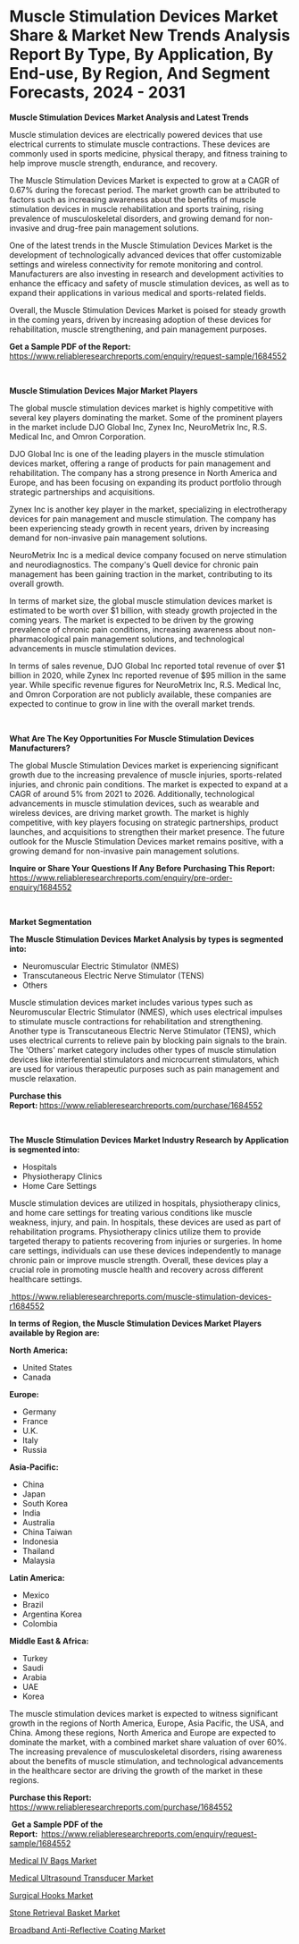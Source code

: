<p><h1>Muscle Stimulation Devices Market Share & Market New Trends Analysis Report By Type, By Application, By End-use, By Region, And Segment Forecasts, 2024 - 2031</h1></p><p><strong>Muscle Stimulation Devices Market Analysis and Latest Trends</strong></p>
<p><p>Muscle stimulation devices are electrically powered devices that use electrical currents to stimulate muscle contractions. These devices are commonly used in sports medicine, physical therapy, and fitness training to help improve muscle strength, endurance, and recovery.</p><p>The Muscle Stimulation Devices Market is expected to grow at a CAGR of 0.67% during the forecast period. The market growth can be attributed to factors such as increasing awareness about the benefits of muscle stimulation devices in muscle rehabilitation and sports training, rising prevalence of musculoskeletal disorders, and growing demand for non-invasive and drug-free pain management solutions. </p><p>One of the latest trends in the Muscle Stimulation Devices Market is the development of technologically advanced devices that offer customizable settings and wireless connectivity for remote monitoring and control. Manufacturers are also investing in research and development activities to enhance the efficacy and safety of muscle stimulation devices, as well as to expand their applications in various medical and sports-related fields.</p><p>Overall, the Muscle Stimulation Devices Market is poised for steady growth in the coming years, driven by increasing adoption of these devices for rehabilitation, muscle strengthening, and pain management purposes.</p></p>
<p><strong>Get a Sample PDF of the Report:&nbsp;</strong> <a href="https://www.reliableresearchreports.com/enquiry/request-sample/1684552">https://www.reliableresearchreports.com/enquiry/request-sample/1684552</a></p>
<p>&nbsp;</p>
<p><strong>Muscle Stimulation Devices Major Market Players</strong></p>
<p><p>The global muscle stimulation devices market is highly competitive with several key players dominating the market. Some of the prominent players in the market include DJO Global Inc, Zynex Inc, NeuroMetrix Inc, R.S. Medical Inc, and Omron Corporation.</p><p>DJO Global Inc is one of the leading players in the muscle stimulation devices market, offering a range of products for pain management and rehabilitation. The company has a strong presence in North America and Europe, and has been focusing on expanding its product portfolio through strategic partnerships and acquisitions.</p><p>Zynex Inc is another key player in the market, specializing in electrotherapy devices for pain management and muscle stimulation. The company has been experiencing steady growth in recent years, driven by increasing demand for non-invasive pain management solutions.</p><p>NeuroMetrix Inc is a medical device company focused on nerve stimulation and neurodiagnostics. The company's Quell device for chronic pain management has been gaining traction in the market, contributing to its overall growth.</p><p>In terms of market size, the global muscle stimulation devices market is estimated to be worth over $1 billion, with steady growth projected in the coming years. The market is expected to be driven by the growing prevalence of chronic pain conditions, increasing awareness about non-pharmacological pain management solutions, and technological advancements in muscle stimulation devices.</p><p>In terms of sales revenue, DJO Global Inc reported total revenue of over $1 billion in 2020, while Zynex Inc reported revenue of $95 million in the same year. While specific revenue figures for NeuroMetrix Inc, R.S. Medical Inc, and Omron Corporation are not publicly available, these companies are expected to continue to grow in line with the overall market trends.</p></p>
<p>&nbsp;</p>
<p><strong>What Are The Key Opportunities For Muscle Stimulation Devices Manufacturers?</strong></p>
<p><p>The global Muscle Stimulation Devices market is experiencing significant growth due to the increasing prevalence of muscle injuries, sports-related injuries, and chronic pain conditions. The market is expected to expand at a CAGR of around 5% from 2021 to 2026. Additionally, technological advancements in muscle stimulation devices, such as wearable and wireless devices, are driving market growth. The market is highly competitive, with key players focusing on strategic partnerships, product launches, and acquisitions to strengthen their market presence. The future outlook for the Muscle Stimulation Devices market remains positive, with a growing demand for non-invasive pain management solutions.</p></p>
<p><strong>Inquire or Share Your Questions If Any Before Purchasing This Report:</strong> <a href="https://www.reliableresearchreports.com/enquiry/pre-order-enquiry/1684552">https://www.reliableresearchreports.com/enquiry/pre-order-enquiry/1684552</a></p>
<p>&nbsp;</p>
<p><strong>Market Segmentation</strong></p>
<p><strong>The Muscle Stimulation Devices Market Analysis by types is segmented into:</strong></p>
<p><ul><li>Neuromuscular Electric Stimulator (NMES)</li><li>Transcutaneous Electric Nerve Stimulator (TENS)</li><li>Others</li></ul></p>
<p><p>Muscle stimulation devices market includes various types such as Neuromuscular Electric Stimulator (NMES), which uses electrical impulses to stimulate muscle contractions for rehabilitation and strengthening. Another type is Transcutaneous Electric Nerve Stimulator (TENS), which uses electrical currents to relieve pain by blocking pain signals to the brain. The 'Others' market category includes other types of muscle stimulation devices like interferential stimulators and microcurrent stimulators, which are used for various therapeutic purposes such as pain management and muscle relaxation.</p></p>
<p><strong>Purchase this Report:&nbsp;</strong><a href="https://www.reliableresearchreports.com/purchase/1684552">https://www.reliableresearchreports.com/purchase/1684552</a></p>
<p>&nbsp;</p>
<p><strong>The Muscle Stimulation Devices Market Industry Research by Application is segmented into:</strong></p>
<p><ul><li>Hospitals</li><li>Physiotherapy Clinics</li><li>Home Care Settings</li></ul></p>
<p><p>Muscle stimulation devices are utilized in hospitals, physiotherapy clinics, and home care settings for treating various conditions like muscle weakness, injury, and pain. In hospitals, these devices are used as part of rehabilitation programs. Physiotherapy clinics utilize them to provide targeted therapy to patients recovering from injuries or surgeries. In home care settings, individuals can use these devices independently to manage chronic pain or improve muscle strength. Overall, these devices play a crucial role in promoting muscle health and recovery across different healthcare settings.</p></p>
<p><a href="https://www.reliableresearchreports.com/muscle-stimulation-devices-r1684552">&nbsp;https://www.reliableresearchreports.com/muscle-stimulation-devices-r1684552</a></p>
<p><strong>In terms of Region, the Muscle Stimulation Devices Market Players available by Region are:</strong></p>
<p>
    <p> <strong> North America: </strong>
        <ul>
            <li>United States</li>
            <li>Canada</li>
        </ul>
        </p> 
    <p> <strong> Europe: </strong>
        <ul>
            <li>Germany</li>
            <li>France</li>
            <li>U.K.</li>
            <li>Italy</li>
            <li>Russia</li>
        </ul>
        </p> 
    <p> <strong> Asia-Pacific: </strong>
        <ul>
            <li>China</li>
            <li>Japan</li>
            <li>South Korea</li>
            <li>India</li>
            <li>Australia</li>
            <li>China Taiwan</li>
            <li>Indonesia</li>
            <li>Thailand</li>
            <li>Malaysia</li>
        </ul>
        </p> 
    <p> <strong> Latin America: </strong>
        <ul>
            <li>Mexico</li>
            <li>Brazil</li>
            <li>Argentina Korea</li>
            <li>Colombia</li>
        </ul>
        </p> 
    <p> <strong> Middle East & Africa: </strong>
        <ul>
            <li>Turkey</li>
            <li>Saudi</li>
            <li>Arabia</li>
            <li>UAE</li>
            <li>Korea</li>
        </ul>
    </p>
    </p>
<p><p>The muscle stimulation devices market is expected to witness significant growth in the regions of North America, Europe, Asia Pacific, the USA, and China. Among these regions, North America and Europe are expected to dominate the market, with a combined market share valuation of over 60%. The increasing prevalence of musculoskeletal disorders, rising awareness about the benefits of muscle stimulation, and technological advancements in the healthcare sector are driving the growth of the market in these regions.</p></p>
<p><strong>Purchase this Report: </strong><a href="https://www.reliableresearchreports.com/purchase/1684552">https://www.reliableresearchreports.com/purchase/1684552</a></p>
<p>&nbsp;<strong>Get a Sample PDF of the Report:&nbsp;&nbsp;</strong><a href="https://www.reliableresearchreports.com/enquiry/request-sample/1684552">https://www.reliableresearchreports.com/enquiry/request-sample/1684552</a></p>
<p><strong></strong></p>
<p><p><a href="https://www.linkedin.com/pulse/medical-iv-bags-market-insights-cagr-trends-growth-strategies-yulje?trackingId=8h12KqV2aGEKvQEuqvXjzg%3D%3D">Medical IV Bags Market</a></p><p><a href="https://github.com/guneycigdem35/Market-Research-Report-List-3/blob/main/medical-ultrasound-transducer-market.md">Medical Ultrasound Transducer Market</a></p><p><a href="https://www.linkedin.com/pulse/surgical-hooks-market-trends-forecast-competitive-analysis-1oake?trackingId=S6r4CM2vGDqmf3AGwzLh6w%3D%3D">Surgical Hooks Market</a></p><p><a href="https://github.com/biheemgalvinlouises6hokrh3h/Market-Research-Report-List-2/blob/main/stone-retrieval-basket-market.md">Stone Retrieval Basket Market</a></p><p><a href="https://issuu.com/reportprime-2/docs/broadband-anti-reflective-coating-market-size-2030">Broadband Anti-Reflective Coating Market</a></p></p>